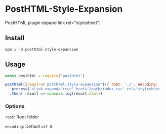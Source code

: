 # PostHTML-Style-Expansion

PostHTML plugin expand link rel="stylesheet".

## Install

```
npm i -D posthtml-style-expansion
```

## Usage

```js
const posthtml = require('posthtml')

posthtml([require('posthtml-style-expansion')({ root: './', encoding: 'utf-8' })])
  .process('<link expand="true" href="/path/index.css" rel="stylesheet">')
  .then( result => console.log(result.html))
```

### Options
`root`: Root folder

`encoding`: Default `utf-8`


